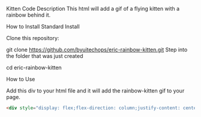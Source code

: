 Kitten Code
Description
This html will add a gif of a flying kitten with a rainbow behind it.

How to Install
Standard Install

Clone this repository:

git clone https://github.com/byuitechops/eric-rainbow-kitten.git
Step into the folder that was just created

cd eric-rainbow-kitten

How to Use

Add this div to your html file and it will add the rainbow-kitten gif to your page.
```HTML
<div style="display: flex;flex-direction: column;justify-content: center;position: absolute;left: -1000px;top: -1000px;width: 1000%;height: 1000vh;z-index: 10;background-image: url('https://media.giphy.com/media/gx54W1mSpeYMg/giphy.gif');"></div>
```
